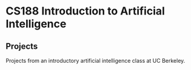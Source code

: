 # CS188 Introduction to Artificial Intelligence 
## Projects
Projects from an introductory artificial intelligence class at UC Berkeley. 
